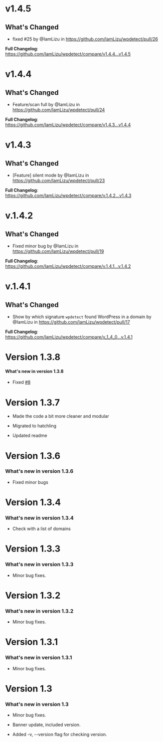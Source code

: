 # v1.4.5
## What's Changed
* fixed #25 by @IamLizu in https://github.com/IamLizu/wpdetect/pull/26


**Full Changelog**: https://github.com/IamLizu/wpdetect/compare/v1.4.4...v1.4.5
# v1.4.4
## What's Changed
* Feature/scan full by @IamLizu in https://github.com/IamLizu/wpdetect/pull/24


**Full Changelog**: https://github.com/IamLizu/wpdetect/compare/v1.4.3...v1.4.4
# v1.4.3
## What's Changed
* [Feature] silent mode by @IamLizu in https://github.com/IamLizu/wpdetect/pull/23


**Full Changelog**: https://github.com/IamLizu/wpdetect/compare/v.1.4.2...v1.4.3
# v.1.4.2
## What's Changed
* Fixed minor bug by @IamLizu in https://github.com/IamLizu/wpdetect/pull/19


**Full Changelog**: https://github.com/IamLizu/wpdetect/compare/v.1.4.1...v.1.4.2
# v.1.4.1
## What's Changed
* Show by which signature `wpdetect` found WordPress in a domain by @IamLizu in https://github.com/IamLizu/wpdetect/pull/17


**Full Changelog**: https://github.com/IamLizu/wpdetect/compare/v_1_4_0...v.1.4.1
# Version 1.3.8
#### What's new in version 1.3.8

-   Fixed [#8](https://github.com/IamLizu/wpdetect/issues/8)
# Version 1.3.7
- Made the code a bit more cleaner and modular
- Migrated to hatchling
- Updated readme
# Version 1.3.6
### What's new in version 1.3.6
* Fixed minor bugs
# Version 1.3.4
### What's new in version 1.3.4
* Check with a list of domains
# Version 1.3.3
### What's new in version 1.3.3
* Minor bug fixes.
# Version 1.3.2
### What's new in version 1.3.2
* Minor bug fixes.
# Version 1.3.1
### What's new in version 1.3.1
* Minor bug fixes.
# Version 1.3
### What's new in version 1.3
* Minor bug fixes.
* Banner update, included version.
* Added -v, --version flag for checking version.
